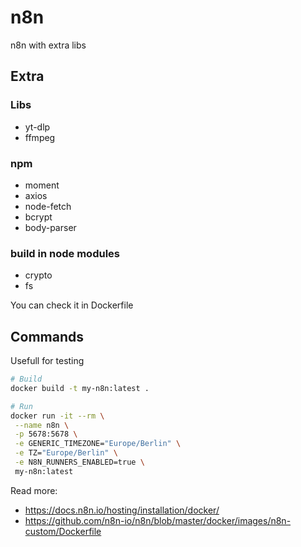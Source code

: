# n8n

n8n with extra libs

## Extra

### Libs

* yt-dlp
* ffmpeg

### npm 

* moment
* axios
* node-fetch
* bcrypt
* body-parser

### build in node modules

* crypto
* fs

You can check it in Dockerfile

## Commands

Usefull for testing

```bash
# Build
docker build -t my-n8n:latest .

# Run
docker run -it --rm \
 --name n8n \
 -p 5678:5678 \
 -e GENERIC_TIMEZONE="Europe/Berlin" \
 -e TZ="Europe/Berlin" \
 -e N8N_RUNNERS_ENABLED=true \
 my-n8n:latest
```

Read more:

* <https://docs.n8n.io/hosting/installation/docker/>
* <https://github.com/n8n-io/n8n/blob/master/docker/images/n8n-custom/Dockerfile>
